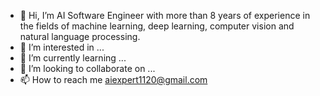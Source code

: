 - 👋 Hi, I’m AI Software Engineer with more than 8 years of experience in the fields of machine learning, deep learning, computer vision and natural language processing.
- 👀 I’m interested in ...
- 🌱 I’m currently learning ...
- 💞️ I’m looking to collaborate on ...
- 📫 How to reach me aiexpert1120@gmail.com

<!---
AI1120/AI1120 is a ✨ special ✨ repository because its `README.md` (this file) appears on your GitHub profile.
You can click the Preview link to take a look at your changes.
--->
